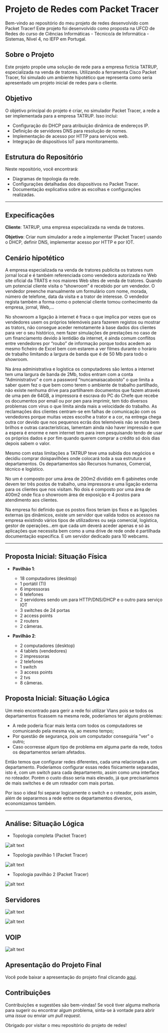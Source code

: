 # Projeto de Redes com Packet Tracer

Bem-vindo ao repositório do meu projeto de redes desenvolvido com Packet Tracer! Este projeto foi desenvolvido como proposta na UFCD de Redes do curso de Ciências Informáticas - Técnico/a de Informática - Sistemas, Nível 4, no IEFP em Portugal.

## Sobre o Projeto

Este projeto propõe uma solução de rede para a empresa fictícia TATRUP, especializada na venda de tratores. Utilizando a ferramenta Cisco Packet Tracer, foi simulado um ambiente hipotético que representa como seria apresentado um projeto inicial de redes para o cliente.

## Objetivo

O objetivo principal do projeto é criar, no simulador Packet Tracer, a rede a ser implementada para a empresa TATRUP. Isso inclui:

- Configuração do DHCP para atribuição dinâmica de endereços IP.
- Definição de servidores DNS para resolução de nomes.
- Implementação de acesso por HTTP para serviços web.
- Integração de dispositivos IoT para monitoramento.

## Estrutura do Repositório

Neste repositório, você encontrará:

- Diagramas de topologia da rede.
- Configurações detalhadas dos dispositivos no Packet Tracer.
- Documentação explicativa sobre as escolhas e configurações realizadas.

---

## Expecificações

<b>Cliente</b>: TATRUP, uma empresa especializada na venda de tratores.

<b>Objetivo</b>: Criar num simulador a rede a implementar (Packet Tracer) usando o DHCP, definir DNS, 
implementar acesso por HTTP e por IOT.

## Cenário hipotético

A empresa especializada na venda de tratores publicita os tratores num jornal local e é também referenciada como vendedora autorizada no Web site oficial da TRATS e nos maiores Web sites de venda de tratores. Quando um potencial cliente visita o “showroom” é recebido por um vendedor. O vendedor preenche manualmente um formulário com nome, morada, número de telefone, data da visita e a trator de interesse. O vendedor regista também a forma como o potencial cliente tomou conhecimento da empresa, jornal, Web,...

No showroom a ligação à internet é fraca o que implica por vezes que os vendedores usem os próprios telemóveis para fazerem registos ou mostrar as trators, não consegue aceder remotamente à base dados dos clientes para ver o seu histórico, nem fazer simulações de prestações no caso de um financiamento devido à lentidão da internet, é ainda comum conflitos entre vendedores por “roubo” de informação porque todos acedem ao mesmo ficheiro de Excel bem com estarem a ver filmes durante o horário de trabalho limitando a largura de banda que é de 50 Mb para todo o showroom.


Na área administrativa e logística os computadores são lentos a internet tem uma largura de banda de 2Mb, todos entram com a conta “Administrativo” e com a password “nuncamaisacaboisto” o que limita a saber quem fez o que bem como terem o ambiente de trabalho partilhado, não existe nenhuma drive para partilharem documentos que fazem através de uma pen de 64GB, a impressora é escrava do PC do Chefe que recebe os documentos por email ou por pen para imprimir, tem tido diversos problemas com vírus o que limita ainda mais a velocidade do trabalho. As reclamações dos clientes centram-se em falhas de comunicação com os vendedores porque muitas vezes escolhe a trator e a cor, na entrega chega outra cor devido que nos pequenos ecrãs dos telemóveis não se nota bem brilhos e outras características, lamentam ainda não haver impressão e que a espera é enorme e nem internet tem para irem pesquisando tendo de usar os próprios dados e por fim quando querem comprar a crédito só dois dias depois sabem o valor.

Mesmo com estas limitações a TATRUP teve uma subida dos negócios e decidiu comprar doispavilhões onde colocará toda a sua estrutura e departamentos. Os departamentos são Recursos humanos, Comercial, técnico e logístico.

No um é composto por uma área de 200m2 dividido em 6 gabinetes onde devem ter três postos de trabalho, uma impressora e uma ligação externa para os clientes que nos visitam. No dois é composto por uma área de 400m2 onde fica o showroom área de exposição e 4 postos para atendimento aos clientes.


Na empresa foi definido que os postos fixos teriam ips fixos e as ligações externas ips dinâmicos, existe um servidor que valida todos os acessos na empresa existindo vários tipos de utilizadores ou seja comercial, logística, gestor de operações…em que cada um deverá aceder apenas e só às aplicações que necessita bem como a uma drive de rede onde é partilhada documentação 
especifica. E um servidor dedicado para 10 webcams.

---

## Proposta Inicial: Situação Física

  - <b>Pavilhão 1</b>: 

    - 18 computadores (desktop)
    - 1 portátil (TI)
    - 6 impressoras
    - 6 telefones
    - 2 servidores sendo um para HTTP/DNS/DHCP e o outro para serviço IOT
    - 3 switches de 24 portas
    - 2 access points
    - 2 routers
    - 2 câmeras.


  - <b>Pavilhão 2</b>: 
    - 2 computadores (desktop)
    - 4 tablets (vendedores)
    - 2 impressoras
    - 2 telefones
    - 1 switch
    - 3 access points
    - 2 tvs
    - 8 câmeras.
    
## Proposta Inicial: Situação Lógica

Um meio encontrado para gerir a rede foi utilizar Vlans pois se todos os departamentos ficassem na mesma rede, poderíamos ter alguns problemas:
- A rede poderia ficar mais lenta com todos os computadores se comunicando pela mesma via, ao mesmo tempo;
- Por questão de segurança, pois um computador conseguiria "ver" o outro;
- Caso ocorresse algum tipo de problema em alguma parte da rede, todos os departamentos seriam afetados.

Então temos que configurar redes diferentes, cada uma relacionada a um departamento. Poderíamos configurar essas redes fisicamente separadas, isto é, com um switch para cada departamento, assim como uma interface no roteador. Porém o custo disso seria mais elevado, já que precisaríamos de mais switches e de um roteador com mais portas.

Por isso o ideal foi separar logicamente o switch e o roteador, pois assim, além de separarmos a rede entre os departamentos diversos, economizamos também.

---
                        
## Análise: Situação Lógica 

  - Topologia completa (Packet Tracer)</b>

![alt text](https://raw.github.com/NathSantos2024/Projeto_Redes/master/topologiacompleta.png)

   - Topologia pavilhão 1 (Packet Tracer)</b>

![alt text](https://raw.github.com/NathSantos2024/Projeto_Redes/master/topologiapavilhão1.png)

   - Topologia pavilhão 2 (Packet Tracer)</b>

![alt text](https://raw.github.com/NathSantos2024/Projeto_Redes/master/topologiapavilhão2.png)   

## Servidores
![alt text](https://raw.github.com/NathSantos2024/Projeto_Redes/master/ServidorHTTP_DNS_DHCP.png)

![alt text](https://raw.github.com/NathSantos2024/Projeto_Redes/master/ServidorIOT.png)

## VOIP
![alt text](https://raw.github.com/NathSantos2024/Projeto_Redes/master/VOIP.png)

## Apresentação do Projeto Final

Você pode baixar a apresentação do projeto final clicando [aqui](https://github.com/NathSantos2024/Projeto_Redes/raw/master/Apresenta%C3%A7%C3%A3o%20Projeto_Final.ppsx).


## Contribuições

Contribuições e sugestões são bem-vindas! Se você tiver alguma melhoria para sugerir ou encontrar algum problema, sinta-se à vontade para abrir uma *issue* ou enviar um *pull request*.

Obrigado por visitar o meu repositório do projeto de redes!

  


    

